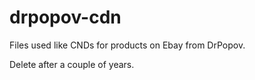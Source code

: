 # drpopov-cdn
Files used like CNDs for products on Ebay from DrPopov.

Delete after a couple of years.
